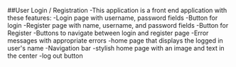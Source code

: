 ##User Login / Registration
-This application is a front end application with these features:
-Login page with username, password fields
-Button for login
-Register page with name, username, and password fields
-Button for Register
-Buttons to navigate between login and register page
-Error messages with appropriate errors
-home page that displays the logged in user's name
-Navigation bar
-stylish home page with an image and text in the center
-log out button
